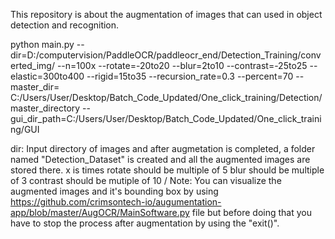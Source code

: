This repository is about the augmentation of images that can used in object detection and recognition.

python main.py --dir=D:/computervision/PaddleOCR/paddleocr_end/Detection_Training/converted_img/ --n=100x --rotate=-20to20 --blur=2to10 --contrast=-25to25 --elastic=300to400 --rigid=15to35 --recursion_rate=0.3 --percent=70 --master_dir= C:/Users/User/Desktop/Batch_Code_Updated/One_click_training/Detection/master_directory --gui_dir_path=C:/Users/User/Desktop/Batch_Code_Updated/One_click_training/GUI

dir: Input directory of images and after augmetation is completed, a folder named "Detection_Dataset" is created and all the augmented images are stored there.
x is times
rotate should be multiple of 5
blur should be multiple of 3
contrast should be mutiple of 10
/
Note: You can visualize the augmented images and it's bounding box by using https://github.com/crimsontech-io/augumentation-app/blob/master/AugOCR/MainSoftware.py file but before doing that you have to stop the process after augmentation by using the "exit()".


